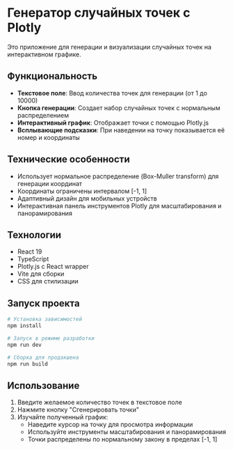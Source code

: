 # Генератор случайных точек с Plotly

Это приложение для генерации и визуализации случайных точек на интерактивном графике.

## Функциональность

- **Текстовое поле**: Ввод количества точек для генерации (от 1 до 10000)
- **Кнопка генерации**: Создает набор случайных точек с нормальным распределением
- **Интерактивный график**: Отображает точки с помощью Plotly.js
- **Всплывающие подсказки**: При наведении на точку показывается её номер и координаты

## Технические особенности

- Использует нормальное распределение (Box-Muller transform) для генерации координат
- Координаты ограничены интервалом [-1, 1]
- Адаптивный дизайн для мобильных устройств
- Интерактивная панель инструментов Plotly для масштабирования и панорамирования

## Технологии

- React 19
- TypeScript
- Plotly.js с React wrapper
- Vite для сборки
- CSS для стилизации

## Запуск проекта

```bash
# Установка зависимостей
npm install

# Запуск в режиме разработки
npm run dev

# Сборка для продакшена
npm run build
```

## Использование

1. Введите желаемое количество точек в текстовое поле
2. Нажмите кнопку "Сгенерировать точки"
3. Изучайте полученный график:
   - Наведите курсор на точку для просмотра информации
   - Используйте инструменты масштабирования и панорамирования
   - Точки распределены по нормальному закону в пределах [-1, 1]
